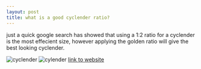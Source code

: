 ```yaml
---
layout: post
title: what is a good cyclender ratio?
---
```


just a quick google search has showed that using a 1:2 ratio for a cyclender is the most effecient size, however applying the golden ratio will give the best looking cyclender.

![cyclender]({{site.baseurl}}/images/canfact2.png)
![cylender]({{site.baseurl}}/images/canfact1.png)
[link to website](http://datagenetics.com/blog/august12014/index.html/ "cyclender")